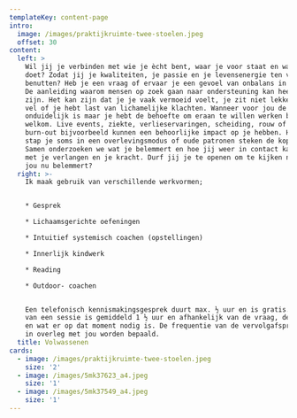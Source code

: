 ```yaml
---
templateKey: content-page
intro:
  image: /images/praktijkruimte-twee-stoelen.jpeg
  offset: 30
content:
  left: >
    Wil jij je verbinden met wie je ècht bent, waar je voor staat en wat je
    doet? Zodat jij je kwaliteiten, je passie en je levensenergie ten volle kan
    benutten? Heb je een vraag of ervaar je een gevoel van onbalans in je leven?
    De aanleiding waarom mensen op zoek gaan naar ondersteuning kan heel divers
    zijn. Het kan zijn dat je je vaak vermoeid voelt, je zit niet lekker in je
    vel of je hebt last van lichamelijke klachten. Wanneer voor jou de oorzaak
    onduidelijk is maar je hebt de behoefte om eraan te willen werken ben je
    welkom. Live events, ziekte, verlieservaringen, scheiding, rouw of een
    burn-out bijvoorbeeld kunnen een behoorlijke impact op je hebben. Hierdoor
    stap je soms in een overlevingsmodus of oude patronen steken de kop op.
    Samen onderzoeken we wat je belemmert en hoe jij weer in contact kan komen
    met je verlangen en je kracht. Durf jij je te openen om te kijken naar wat
    jou nu belemmert?
  right: >-
    Ik maak gebruik van verschillende werkvormen;


    * Gesprek

    * Lichaamsgerichte oefeningen

    * Intuitief systemisch coachen (opstellingen)

    * Innerlijk kindwerk

    * Reading

    * Outdoor- coachen


    Een telefonisch kennismakingsgesprek duurt max. ½ uur en is gratis. De duur
    van een sessie is gemiddeld 1 ½ uur en afhankelijk van de vraag, de persoon
    en wat er op dat moment nodig is. De frequentie van de vervolgafspraken zal
    in overleg met jou worden bepaald.
  title: Volwassenen
cards:
  - image: /images/praktijkruimte-twee-stoelen.jpeg
    size: '2'
  - image: /images/5mk37623_a4.jpeg
    size: '1'
  - image: /images/5mk37549_a4.jpeg
    size: '1'
---
```


